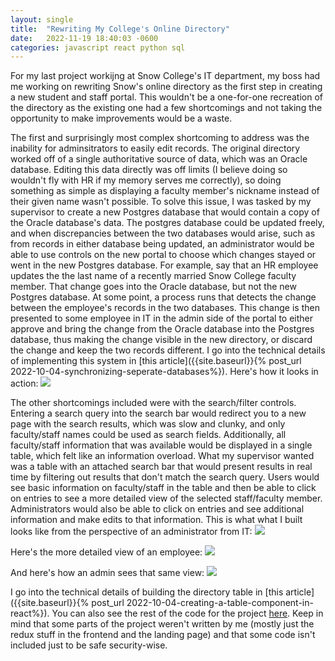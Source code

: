 ```yaml
---
layout: single
title:  "Rewriting My College's Online Directory"
date:   2022-11-19 18:40:03 -0600
categories: javascript react python sql
---
```


For my last project workijng at Snow College's IT department, my boss had me working on rewriting Snow's online directory as the first step in creating a new student and staff portal. This wouldn't be a one-for-one recreation of the directory as the existing one had a few shortcomings and not taking the opportunity to make improvements would be a waste. 

The first and surprisingly most complex shortcoming to address was the inability for adminsitrators to easily edit records. The original directory worked off of a single authoritative source of data, which was an Oracle database. Editing this data directly was off limits (I believe doing so wouldn't fly with HR if my memory serves me correctly), so doing something as simple as displaying a faculty member's nickname instead of their given name wasn't possible. To solve this issue, I was tasked by my supervisor to create a new Postgres database that would contain a copy of the Oracle database's data. The postgres database could be updated freely, and when discrepancies between the two databases would arise, such as from records in either database being updated, an administrator would be able to use controls on the new portal to choose which changes stayed or went in the new Postgres database. For example, say that an HR employee updates the the last name of a recently married Snow College faculty member. That change goes into the Oracle database, but not the new Postgres database. At some point, a process runs that detects the change between the employee's records in the two databases. This change is then presented to some employee in IT in the admin side of the portal to either approve and bring the change from the Oracle database into the Postgres database, thus making the change visible in the new directory, or discard the change and keep the two records different. I go into the technical details of implementing this system in [this article]({{site.baseurl}}{% post_url 2022-10-04-synchronizing-seperate-databases%}). Here's how it looks in action: ![]({{site.baseurl}}/assets/img/portal/ChangeDetection.gif)

The other shortcomings included were with the search/filter controls. Entering a search query into the search bar would redirect you to a new page with the search results, which was slow and clunky, and only faculty/staff names could be used as search fields. Additionally, all faculty/staff information that was available would be displayed in a single table, which felt like an information overload. What my supervisor wanted was a table with an attached search bar that would present results in real time by filtering out results that don't match the search query. Users would see basic information on faculty/staff in the table and then be able to click on entries to see a more detailed view of the selected staff/faculty member. Administrators would also be able to click on entries and see additional information and make edits to that information.
This is what what I built looks like from the perspective of an administrator from IT: ![]({{site.baseurl}}/assets/img/portal/DirectorySearch.gif)

Here's the more detailed view of an employee: ![]({{site.baseurl}}/assets/img/portal/EmployeeDetail.png)

And here's how an admin sees that same view: ![]({{site.baseurl}}/assets/img/portal/AdminViewCensored.png)

I go into the technical details of building the directory table in [this article]({{site.baseurl}}{% post_url 2022-10-04-creating-a-table-component-in-react%}). You can also see the rest of the code for the project [here](https://github.com/DJBigelow/Capstone). Keep in mind that some parts of the project weren't written by me (mostly just the redux stuff in the frontend and the landing page) and that some code isn't included just to be safe security-wise.


